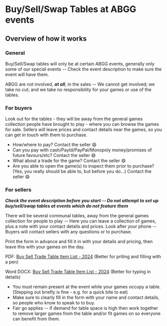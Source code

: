 # Buy/Sell/Swap Tables at ABGG events

## Overview of how it works
### General

Buy/Sell/Swap tables will only be at certain ABGG events, generally only some of our special events -- Check the event description to make sure the event will have them.

ABGG are not involved, **_at all_**, in the sales -- We cannot get involved; we take no cut; and we take no responsibility for your games or use of the tables.

### For buyers

Look out for the tables - they will be away from the general games collection people have brought to play - where you can browse the games for sale. 
Sellers will leave prices and contact details near the games, so you can get in touch with them to purchase.

* How/where to pay? Contact the seller 😄 
* Can you pay with cash/PayId/PayPal/Monopoly money/promises of future favours/etc? Contact the seller 😄
* What about a trade for the game?  Contact the seller 😄
* Are you able to open the game(s) to inspect them prior to purchase? (Yes, you really should be able to, but before you do...) Contact the seller 😄

### For sellers

_**Check the event description before you start -- Do not attempt to set up buy/sell/swap tables at events which do not feature them**_

There will be several communal tables, away from the general games collection for people to play -- Here you can leave a collection of games, plus a note with your contact details and prices.
Look after your phone -- Buyers will contact sellers with any questions or to purchase.

Print the form in advance and fill it in with your details and pricing, then leave this with your games on the day.

PDF: [Buy Sell Trade Table Item List - 2024](https://abgg.au/files/Buy%20Sell%20Trade%20Table%20Item%20List%20-%202024.pdf) (Better for priting and filling with a pen)

Word DOCX: [Buy Sell Trade Table Item List - 2024](https://abgg.au/files/Buy%20Sell%20Trade%20Table%20Item%20List%20-%202024.docx) (Better for typing in details)

* You must remain present at the event while your games occupy a table. (Stepping out briefly is fine - e.g. for a quick bite to eat)
* Make sure to clearly fill in the form with your name and contact details, so people who know to speak to to buy.
* Fair go applies -- if demand for table space is high then work together to remove larger games from the table and/or fit games on so everyone can benefit from them.

